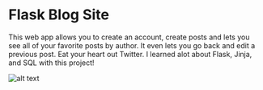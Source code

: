 # Flask Blog Site

This web app allows you to create an account, create posts and lets you see all of your favorite posts by author. It even lets you go back and edit a previous post. Eat your heart out Twitter. I learned alot about Flask, Jinja, and SQL with this project!

![alt text]([http://url/to/img.png](https://github.com/jacobpetersonwastaken/blog_site/blob/main/web_blog.gif))
